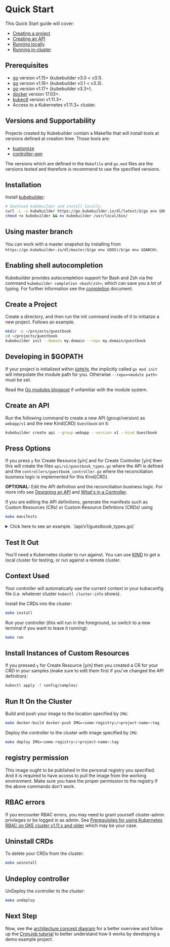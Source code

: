 # Quick Start

This Quick Start guide will cover:

- [Creating a project](#create-a-project)
- [Creating an API](#create-an-api)
- [Running locally](#test-it-out)
- [Running in-cluster](#run-it-on-the-cluster)

## Prerequisites

- [go](https://golang.org/dl/) version v1.15+ (kubebuilder v3.0 < v3.1).
- [go](https://golang.org/dl/) version v1.16+ (kubebuilder v3.1 < v3.3).
- [go](https://golang.org/dl/) version v1.17+ (kubebuilder v3.3+).
- [docker](https://docs.docker.com/install/) version 17.03+.
- [kubectl](https://kubernetes.io/docs/tasks/tools/install-kubectl/) version v1.11.3+.
- Access to a Kubernetes v1.11.3+ cluster.

<aside class="note">
<h1>Versions and Supportability</h1>

Projects created by Kubebuilder contain a Makefile that will install tools at versions defined at creation time. Those tools are:
- [kustomize](https://kubernetes-sigs.github.io/kustomize/)
- [controller-gen](https://github.com/kubernetes-sigs/controller-tools)

The versions which are defined in the `Makefile` and `go.mod` files are the versions tested and therefore is recommend to use the specified versions.

</aside>

## Installation

Install [kubebuilder](https://sigs.k8s.io/kubebuilder):

```bash
# download kubebuilder and install locally.
curl -L -o kubebuilder https://go.kubebuilder.io/dl/latest/$(go env GOOS)/$(go env GOARCH)
chmod +x kubebuilder && mv kubebuilder /usr/local/bin/
```

<aside class="note">
<h1>Using master branch</h1>

You can work with a master snapshot by installing from `https://go.kubebuilder.io/dl/master/$(go env GOOS)/$(go env GOARCH)`.

</aside>

<aside class="note">
<h1>Enabling shell autocompletion</h1>

Kubebuilder provides autocompletion support for Bash and Zsh via the command `kubebuilder completion <bash|zsh>`, which can save you a lot of typing. For further information see the [completion](./reference/completion.md) document.

</aside>

## Create a Project

Create a directory, and then run the init command inside of it to initialize a new project. Follows an example.

```bash
mkdir -p ~/projects/guestbook
cd ~/projects/guestbook
kubebuilder init --domain my.domain --repo my.domain/guestbook
```

<aside class="note">
<h1>Developing in $GOPATH</h1>

If your project is initialized within [`GOPATH`][GOPATH-golang-docs], the implicitly called `go mod init` will interpolate the module path for you.
Otherwise `--repo=<module path>` must be set.

Read the [Go modules blogpost][go-modules-blogpost] if unfamiliar with the module system.

</aside>


## Create an API

Run the following command to create a new API (group/version) as `webapp/v1` and the new Kind(CRD) `Guestbook` on it:

```bash
kubebuilder create api --group webapp --version v1 --kind Guestbook
```

<aside class="note">
<h1>Press Options</h1>

If you press `y` for Create Resource [y/n] and for Create Controller [y/n] then this will create the files `api/v1/guestbook_types.go` where the API is defined
and the `controllers/guestbook_controller.go` where the reconciliation business logic is implemented for this Kind(CRD).

</aside>


**OPTIONAL:** Edit the API definition and the reconciliation business
logic. For more info see [Designing an API](/cronjob-tutorial/api-design.md) and [What's in
a Controller](cronjob-tutorial/controller-overview.md).

If you are editing the API definitions, generate the manifests such as Custom Resources (CRs) or Custom Resource Defintions (CRDs) using
```bash
make manifests
```

<details><summary>Click here to see an example. `(api/v1/guestbook_types.go)` </summary>
<p>

```go
// GuestbookSpec defines the desired state of Guestbook
type GuestbookSpec struct {
	// INSERT ADDITIONAL SPEC FIELDS - desired state of cluster
	// Important: Run "make" to regenerate code after modifying this file

	// Quantity of instances
	// +kubebuilder:validation:Minimum=1
	// +kubebuilder:validation:Maximum=10
	Size int32 `json:"size"`

	// Name of the ConfigMap for GuestbookSpec's configuration
	// +kubebuilder:validation:MaxLength=15
	// +kubebuilder:validation:MinLength=1
	ConfigMapName string `json:"configMapName"`

	// +kubebuilder:validation:Enum=Phone;Address;Name
	Type string `json:"alias,omitempty"`
}

// GuestbookStatus defines the observed state of Guestbook
type GuestbookStatus struct {
	// INSERT ADDITIONAL STATUS FIELD - define observed state of cluster
	// Important: Run "make" to regenerate code after modifying this file

	// PodName of the active Guestbook node.
	Active string `json:"active"`

	// PodNames of the standby Guestbook nodes.
	Standby []string `json:"standby"`
}

// +kubebuilder:object:root=true
// +kubebuilder:subresource:status
// +kubebuilder:resource:scope=Cluster

// Guestbook is the Schema for the guestbooks API
type Guestbook struct {
	metav1.TypeMeta   `json:",inline"`
	metav1.ObjectMeta `json:"metadata,omitempty"`

	Spec   GuestbookSpec   `json:"spec,omitempty"`
	Status GuestbookStatus `json:"status,omitempty"`
}
```

</p>
</details>


## Test It Out

You'll need a Kubernetes cluster to run against.  You can use
[KIND](https://sigs.k8s.io/kind) to get a local cluster for testing, or
run against a remote cluster.

<aside class="note">
<h1>Context Used</h1>

Your controller will automatically use the current context in your
kubeconfig file (i.e. whatever cluster `kubectl cluster-info` shows).

</aside>

Install the CRDs into the cluster:
```bash
make install
```

Run your controller (this will run in the foreground, so switch to a new
terminal if you want to leave it running):
```bash
make run
```

## Install Instances of Custom Resources

If you pressed `y` for Create Resource [y/n] then you created a CR for your CRD in your samples (make sure to edit them first if you've changed the
API definition):

```bash
kubectl apply -f config/samples/
```

## Run It On the Cluster

Build and push your image to the location specified by `IMG`:

```bash
make docker-build docker-push IMG=<some-registry>/<project-name>:tag
```

Deploy the controller to the cluster with image specified by `IMG`:

```bash
make deploy IMG=<some-registry>/<project-name>:tag
```

<aside class="note">
<h1>registry permission</h1>

This image ought to be published in the personal registry you specified. And it is required to have access to pull the image from the working environment.
Make sure you have the proper permission to the registry if the above commands don't work.

<h1>RBAC errors</h1>

If you encounter RBAC errors, you may need to grant yourself cluster-admin
privileges or be logged in as admin. See [Prerequisites for using Kubernetes RBAC on GKE cluster v1.11.x and older][pre-rbc-gke] which may be your case.

</aside>

## Uninstall CRDs

To delete your CRDs from the cluster:

```bash
make uninstall
```

## Undeploy controller

UnDeploy the controller to the cluster:

```bash
make undeploy
```

## Next Step

Now, see the [architecture concept diagram][architecture-concept-diagram] for a better overview and follow up the [CronJob tutorial][cronjob-tutorial] to better understand how it works by developing a demo example project.

[pre-rbc-gke]: https://cloud.google.com/kubernetes-engine/docs/how-to/role-based-access-control#iam-rolebinding-bootstrap
[cronjob-tutorial]: https://book.kubebuilder.io/cronjob-tutorial/cronjob-tutorial.html
[GOPATH-golang-docs]: https://golang.org/doc/code.html#GOPATH
[go-modules-blogpost]: https://blog.golang.org/using-go-modules
[envtest]: https://book.kubebuilder.io/reference/testing/envtest.html
[architecture-concept-diagram]: architecture.md
